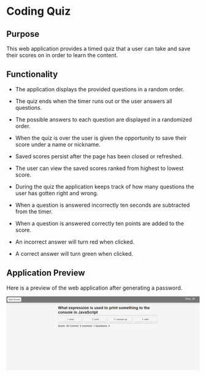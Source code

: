 # Coding Quiz

## Purpose

This web application provides a timed quiz that a user can take and save their scores on in order to learn the content.

## Functionality

* The application displays the provided questions in a random order.

* The quiz ends when the timer runs out or the user answers all questions.

* The possible answers to each question are displayed in a randomized order.

* When the quiz is over the user is given the opportunity to save their score under a name or nickname.

* Saved scores persist after the page has been closed or refreshed. 

* The user can view the saved scores ranked from highest to lowest score.

* During the quiz the application keeps track of how many questions the user has gotten right and wrong.

* When a question is answered incorrectly ten seconds are subtracted from the timer.

* When a question is answered correctly ten points are added to the score.

* An incorrect answer will turn red when clicked.

* A correct answer will turn green when clicked.

## Application Preview

Here is a preview of the web application after generating a password.

![application preview](./assets/images/preview.PNG)
